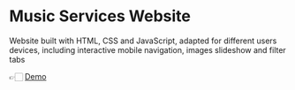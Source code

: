 # Music Services Website

Website built with HTML, CSS and JavaScript, adapted for different users devices, including interactive mobile navigation, images slideshow and filter tabs

👉🏻 [Demo](https://janeund.github.io/qrates/)
